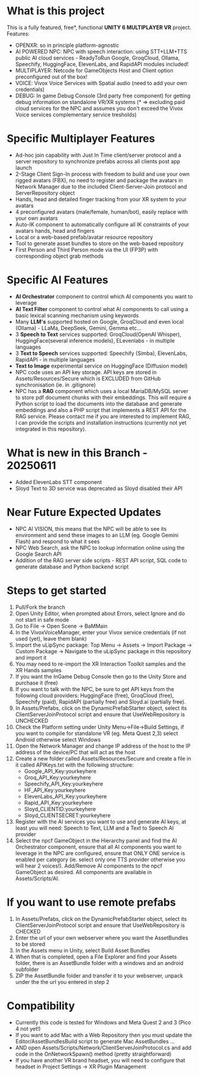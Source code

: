 What is this project
====================
This is a fully featured, free*, functional <b>UNITY 6 MULTIPLAYER VR</b> project. Features:
* OPENXR: so in principle platform-agnostic
* AI POWERED NPC: NPC with speech interaction: using STT+LLM+TTS public AI cloud services - ReadyToRun Google, GroqCloud, Ollama, Speechify, HuggingFace, ElevenLabs, and RapidAPI modules included!
* MULTIPLAYER: Netcode for GameObjects Host and Client option preconfigured out of the box!
* VOICE: Vivox Voice Services with Spatial audio (need to add your own credentials)
* DEBUG: In game Debug Console (3rd party free component) for getting debug information on standalone VR/XR systems
(* => excluding paid cloud services for the NPC and assumes you don't exceed the Vivox Voice services complementary service tresholds)

Specific Multiplayer Features
=============================
* Ad-hoc join capability with Just In Time client/server protocol and a server repository to synchronize prefabs across all clients post app launch
* 2-Stage Client Sign-In process with freedom to build and use your own rigged avatars (FBX), no need to register and package the avatars in Network Manager due to the included Client-Server-Join protocol and ServerRepository object 
* Hands, head and detailed finger tracking from your XR system to your avatars
* 4 preconfigured avatars (male/female, human/bot), easily replace with your own avatars
* Auto-IK component to automatically configure all IK constraints of your avatars hands, head and fingers
* Local or a web-based prefab/avatar resource repository
* Tool to generate asset bundles to store on the web-based repository
* First Person and Third Person mode via the UI (FP3P) with corresponding object grab methods

Specific AI Features
====================
* <b>AI Orchestrator</b> component to control which AI components you want to leverage
* <b>AI Text Filter</b> component to control what AI components to call using a basic lexical scanning mechanism using keywords
* Many <b>LLM's</b> supported hosted on Google, GroqCloud and even local (Ollama) - LLaMa, DeepSeek, Gemini, Gemma etc...
* 3 <b>Speech to Text</b> services supported: GroqCloud(OpenAI Whisper), HuggingFace(several inference models), ELevenlabs - in multiple languages
* 3 <b>Text to Speech</b> services supported: Speechify (Simba), ElevenLabs, RapidAPI - in multiple languages
* <b>Text to Image</b> experimental service on HuggingFace (Diffusion model)
* NPC code uses an API key storage. API keys are stored in Assets/Resources/Secure which is EXCLUDED from GitHub synchronisation (ie. in .gitignore)
* NPC has a <b>RAG</b> component which uses a local MariaDB/MySQL server to store pdf document chunks with their embeddings. This will require a Python script to load the documents into the database and generate embeddings and also a PHP script that implements a REST API for the RAG service. Please contact me if you are interested to implement RAG, I can provide the scripts and installation instructions (currently not yet integrated in this repository).

<b>What is new in this Branch - 20250611</b>
=====================================
* Added ElevenLabs STT component
* Sloyd Text to 3D service was deprecated as Sloyd disabled their API

Near Future Expected Updates
============================
* NPC AI VISION, this means that the NPC will be able to see its environment and send these images to an LLM (eg. Google Gemini Flash) and respond to what it sees
* NPC Web Search, ask the NPC to lookup information online using the Google Search API
* Addition of the RAG server side scripts - REST API script, SQL code to generate database and Python backend script

Steps to get started
====================
1. Pull/Fork the branch
2. Open Unity Editor, when prompted about Errors, select Ignore and do not start in safe mode
3. Go to File -> Open Scene -> BaMMain 
4. In the VivoxVoiceManager, enter your Vivox service credentials (if not used (yet), leave them blank)
5. Import the uLipSync package: Top Menu -> Assets -> Import Package -> Custom Package -> Navigate to the uLipSync package in this repository and import it
6. You may need to re-import the XR Interaction Toolkit samples and the XR Hands samples
7. If you want the InGame Debug Console then go to the Unity Store and purchase it (free)
8. If you want to talk with the NPC, be sure to get API keys from the following cloud providers: HuggingFace (free), GroqCloud (free), Speechify (paid), RapidAPI (partially free) and Sloyd.ai (partially free).
9. In Assets/Prefabs, click on the DynamicPrefabStarter object, select its ClientServerJoinProtocol script and ensure that UseWebRepository is UNCHECKED
10. Check the Platform setting under Unity Menu->File->Build Settings, if you want to compile for standalone VR (eg. Meta Quest 2,3) select Android otherwise select Windows
11. Open the Network Manager and change IP address of the host to the IP address of the device/PC that will act as the host
12. Create a new folder called Assets/Resources/Secure and create a file in it called APIKeys.txt with the following structure:
    * Google_API_Key:yourkeyhere
    * Groq_API_Key:yourkeyhere
    * Speechify_API_Key:yourkeyhere
    * HF_API_Key:yourkeyhere
    * ElevenLabs_API_Key:yourkeyhere
    * Rapid_API_Key:yourkeyhere
    * Sloyd_CLIENTID:yourkeyhere
    * Sloyd_CLIENTSECRET:yourkeyhere
13. Register with the AI services you want to use and generate AI keys, at least you will need: Speech to Text, LLM and a Text to Speech AI provider
14. Select the npcf GameObject in the Hierarchy panel and find the AI Orchestrator component, ensure that all AI components you want to leverage in the NPC are configured, ensure that ONLY ONE service is enabled per category (ie. select only one TTS provider otherwise you will hear 2 voices!). Add/Remove AI components to the npcf GameObject as desired. All components are available in Assets/Scripts/AI.

If you want to use remote prefabs
=================================
1. In Assets/Prefabs, click on the DynamicPrefabStarter object, select its ClientServerJoinProtocol script and ensure that UseWebRepository is CHECKED
2. Enter the url of your own webserver where you want the AssetBundles to be stored
3. In the Assets menu in Unity, select Build Asset Bundles
4. When that is completed, open a File Explorer and find your Assets folder, there is an AssetBundle folder with a windows and an android subfolder
5. ZIP the AssetBundle folder and transfer it to your webserver, unpack under the the url you entered in step 2

Compatibility
=============
* Currently this code is tested for Windows and Meta Quest 2 and 3 (Pico 4 not yet!)
* If you want to add Mac with a Web Repository then you must update the Editor/AssetBundlesBuild script to generate Mac AssetBundles ...
* AND open Assets/Scripts/Network/ClientServerJoinProtocol.cs and add code in the OnNetworkSpawn() method (pretty straightforward)
* If you have another VR brand headset, you will need to configure that headset in Project Settings -> XR Plugin Management
